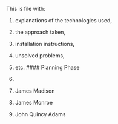 This is file with: 
1. explanations of the technologies used, 
2. the approach taken, 
3. installation instructions, 
4. unsolved problems, 
5. etc. #### Planning Phase
6. 

1. James Madison
2. James Monroe
3. John Quincy Adams



